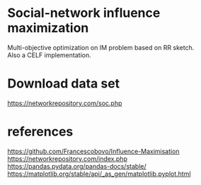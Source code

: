 # Social-network influence maximization
Multi-objective optimization on IM problem based on RR sketch.   
Also a CELF implementation.

# Download data set
https://networkrepository.com/soc.php

# references
https://github.com/Francescobovo/Influence-Maximisation   
https://networkrepository.com/index.php   
https://pandas.pydata.org/pandas-docs/stable/   
https://matplotlib.org/stable/api/_as_gen/matplotlib.pyplot.html
